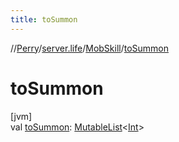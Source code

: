 ```yaml
---
title: toSummon
---
```

//[Perry](../../../index.html)/[server.life](../index.html)/[MobSkill](index.html)/[toSummon](to-summon.html)



# toSummon



[jvm]\
val [toSummon](to-summon.html): [MutableList](https://kotlinlang.org/api/latest/jvm/stdlib/kotlin.collections/-mutable-list/index.html)&lt;[Int](https://kotlinlang.org/api/latest/jvm/stdlib/kotlin/-int/index.html)&gt;




